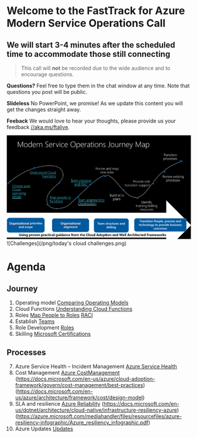 # Welcome to the FastTrack for Azure Modern Service Operations Call
## We will start 3-4 minutes after the scheduled time to accommodate those still connecting

> This call will **not** be recorded due to the wide audience and to encourage questions.

**Questions?** Feel free to type them in the chat window at any time. Note that questions you post will be public. 

**Slideless** No PowerPoint, we promise! As we update this content you will get the changes straight away.

**Feeback** We would love to hear your thoughts, please provide us your feedback [//aka.ms/ftalive](https://aka.ms/ftalive).

![journey](/png/Journey.PNG)
![Challenges](/png/today's cloud challenges.png)

# Agenda
## Journey
1. Operating model [Comparing Operating Models](https://docs.microsoft.com/en-us/azure/cloud-adoption-framework/operating-model/)
2. Cloud Functions [Understanding Cloud Functions](https://docs.microsoft.com/en-us/azure/cloud-adoption-framework/organize/#understand-required-cloud-functions)
3. Roles [Map People to Roles](https://docs.microsoft.com/en-us/azure/cloud-adoption-framework/organize/organization-structures) [RACI](https://docs.microsoft.com/en-us/azure/cloud-adoption-framework/organize/raci-alignment)
4. Establish  [Teams](https://docs.microsoft.com/en-us/azure/cloud-adoption-framework/get-started/#establish-teams)
5.  Role Development [Roles](https://docs.microsoft.com/en-us/azure/cloud-adoption-framework/plan/suggested-skills)
6. Skilling [Microsoft Certifications](https://docs.microsoft.com/en-us/learn/certifications/)
## Processes
7. Azure Service Health – Incident Management [Azure Service Health](https://azure.microsoft.com/en-us/features/service-health/#features)
8. Cost Management [Azure CostManagement](https://azure.microsoft.com/en-us/services/cost-management/#features) (https://docs.microsoft.com/en-us/azure/cloud-adoption-framework/govern/cost-management/best-practices) (https://docs.microsoft.com/en-us/azure/architecture/framework/cost/design-model)
9. SLA and resilience [Azure Reliability](https://azure.microsoft.com/en-us/features/reliability/#features) (https://docs.microsoft.com/en-us/dotnet/architecture/cloud-native/infrastructure-resiliency-azure) (https://azure.microsoft.com/mediahandler/files/resourcefiles/azure-resiliency-infographic/Azure_resiliency_infographic.pdf)
10. Azure Updates [Updates](https://azure.microsoft.com/en-us/updates/)
